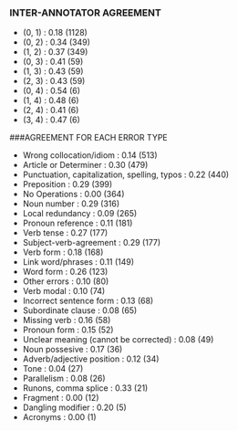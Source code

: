 ### INTER-ANNOTATOR AGREEMENT
  * (0, 1) : 0.18 (1128)
  * (0, 2) : 0.34 (349)
  * (1, 2) : 0.37 (349)
  * (0, 3) : 0.41 (59)
  * (1, 3) : 0.43 (59)
  * (2, 3) : 0.43 (59)
  * (0, 4) : 0.54 (6)
  * (1, 4) : 0.48 (6)
  * (2, 4) : 0.41 (6)
  * (3, 4) : 0.47 (6)

###AGREEMENT FOR EACH ERROR TYPE
  * Wrong collocation/idiom : 0.14 (513)
  * Article or Determiner : 0.30 (479)
  * Punctuation, capitalization, spelling, typos : 0.22 (440)
  * Preposition : 0.29 (399)
  * No Operations : 0.00 (364)
  * Noun number : 0.29 (316)
  * Local redundancy : 0.09 (265)
  * Pronoun reference : 0.11 (181)
  * Verb tense : 0.27 (177)
  * Subject-verb-agreement : 0.29 (177)
  * Verb form : 0.18 (168)
  * Link word/phrases : 0.11 (149)
  * Word form : 0.26 (123)
  * Other errors : 0.10 (80)
  * Verb modal : 0.10 (74)
  * Incorrect sentence form : 0.13 (68)
  * Subordinate clause : 0.08 (65)
  * Missing verb : 0.16 (58)
  * Pronoun form : 0.15 (52)
  * Unclear meaning (cannot be corrected) : 0.08 (49)
  * Noun possesive : 0.17 (36)
  * Adverb/adjective position : 0.12 (34)
  * Tone : 0.04 (27)
  * Parallelism : 0.08 (26)
  * Runons, comma splice : 0.33 (21)
  * Fragment : 0.00 (12)
  * Dangling modifier : 0.20 (5)
  * Acronyms : 0.00 (1)
